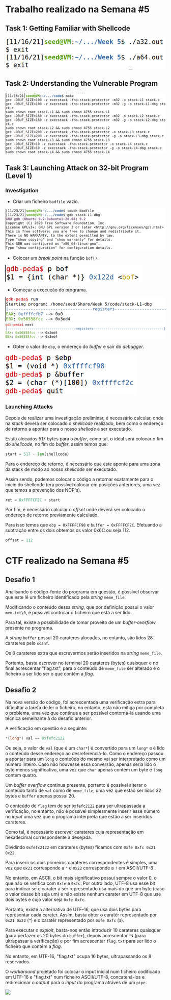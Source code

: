 # Trabalho realizado na Semana #5

## Task 1: Getting Familiar with Shellcode

![](Tarefas/screenshots/1-4.png)

## Task 2: Understanding the Vulnerable Program

![](Tarefas/screenshots/2.png)

## Task 3: Launching Attack on 32-bit Program (Level 1)

### Investigation 

- Criar um ficheiro `badfile` vazio.

![](Tarefas/screenshots/3-1.png)

- Colocar um *break point* na função `bof()`.

![](Tarefas/screenshots/3-2.png)

- Começar a execução do programa.

![](Tarefas/screenshots/3-3.png)
![](Tarefas/screenshots/3-4.png)

- Obter o valor de `ebp`, o endereço do *buffer* e sair do *debugger*.

![](Tarefas/screenshots/3-5.png)

### Launching Attacks

Depois de realizar uma investigação preliminar, é necessário calcular, onde na *stack* deverá ser colocado o *shellcode* realizado, bem como o endereço de retorno a apontar para o nosso *shellode* a ser executado.

Estão alocados 517 bytes para o *buffer*, como tal, o ideal será colocar o fim do *shellcode*, no fim do *buffer*, assim temos que:

```py
start = 517 - len(shellcode)
```

Para o endereço de retorno, é necessário que este aponte para uma zona da stack de modo ao nosso *shellcode* ser executado.

Assim sendo, podemos colocar o código a retornar exatamente para o início do shellcode (era possível colocar em posições anteriores, uma vez que temos a prevenção dos NOP's).

```py
ret = 0xFFFFCF2C + start
```

Por fim, é necessário calcular o *offset* onde deverá ser colocado o endereço de retorno previamente calculado.

Para isso temos que `ebp = 0xFFFFCF98` e `buffer = 0xFFFFCF2C`. Efetuando a subtração entre os dois obtemos os valor 0x6C ou seja 112.

```py
offset = 112
```

# CTF realizado na Semana #5

## Desafio 1

Analisando o código-fonte do programa em questão, é possível observar que este lê um ficheiro identificado pela *string* `meme_file`.

Modificando o conteúdo dessa *string*, que por definição possui o valor `mem.txt\0`, é possível controlar o ficheiro que está a ser lido.

Para tal, existe a possibilidade de tomar proveito de um *buffer-overflow* presente no programa.

A *string* `buffer` possui 20 carateres alocados, no entanto, são lidos 28 carateres pelo `scanf`.

Os 8 carateres extra que escrevermos serão inseridos na *string* `meme_file`.

Portanto, basta escrever no terminal 20 carateres (bytes) quaisquer e no final acrescentar "flag.txt", para o conteúdo de `meme_file` ser alterado e o ficheiro a ser lido ser o que contém a *flag*.

## Desafio 2

Na nova versão do código, foi acrescentada uma verificação extra para dificultar a tarefa de ler o ficheiro, no entanto, esta não mitiga por completa o problema, uma vez que continua a ser possível contorná-la usando uma técnica semelhante à do desafio anterior.

A verificação em questão é a seguinte:

```c
*(long*) val == 0xfefc2122
```

Ou seja, o valor de `val` (que é um `char*`) é convertido para um `long*` e é lido o conteúdo desse endereço ao desreferenciá-lo. Como o endereço passou a apontar para um `long` o conteúdo do mesmo vai ser interpretado como um número inteiro. Caso não houvesse essa conversão, apenas seria lido o byte menos significativo, uma vez que `char` apenas contém um byte e `long` contém quatro.

Um *buffer overflow* continua presente, portanto é possível alterar o conteúdo tanto de `val` como de `meme_file`, uma vez que estão ser lidos 32 bytes e `buffer` apenas possui 20.

O conteúdo de `flag` tem de ser `0xfefc2122` para ser ultrapassada a verificação, no entanto, não é possível simplesmente inserir esse número no *input* uma vez que o programa interpreta que estão a ser inseridos carateres.

Como tal, é necessário escrever carateres cuja representação em hexadecimal correspondente à desejada.

Dividindo `0xfefc2122` em carateres (bytes) ficamos com `0xfe 0xfc 0x21 0x22`.

Para inserir os dois primeiros carateres correspondentes é simples, uma vez que `0x21` corresponde a `"` e `0x22` corresponde a `!` em ASCII/UTF-8 . 

No entanto, em ASCII, o bit mais significativo possui sempre o valor 0, o que não se verifica com `0xfe` e `0xfc`. Por outro lado, UTF-8 usa esse bit para indicar se o carater a ser representado usa mais do que um byte (caso o valor desse bit seja um) e não existe nenhum carater em UTF-8 que use dois bytes e cujo valor seja `0xfe 0xfc`.

Portanto, existe a alternativa de UTF-16, que usa dois bytes para representar cada carater. Assim, basta obter o caratér representado por `0x21 0x22` (`™`) e o caratér representado por `0xfe 0xfc` (`ﻼ`).

Para executar o *exploit*, basta-nos então introduzir 10 carateres quaisquer (para perfazer os 20 bytes do `buffer`), depois acrescentar `™ﻼ` (para ultrapassar a verificação) e por fim acrescentar `flag.txt` para ser lido o ficheiro que contém a *flag*.

No entanto, em UTF-16, "flag.txt" ocupa 16 bytes, ultrapassando os 8 reservados. 

O *workaround* projetado foi colocar o input inicial num ficheiro codificado em UTF-16 e "flag.txt" num ficheiro ASCII/UTF-8, concatená-los e redirecionar o *output* para o *input* do programa atráves de um `pipe`.

![](https://memegenerator.net/img/instances/60863326.jpg)
